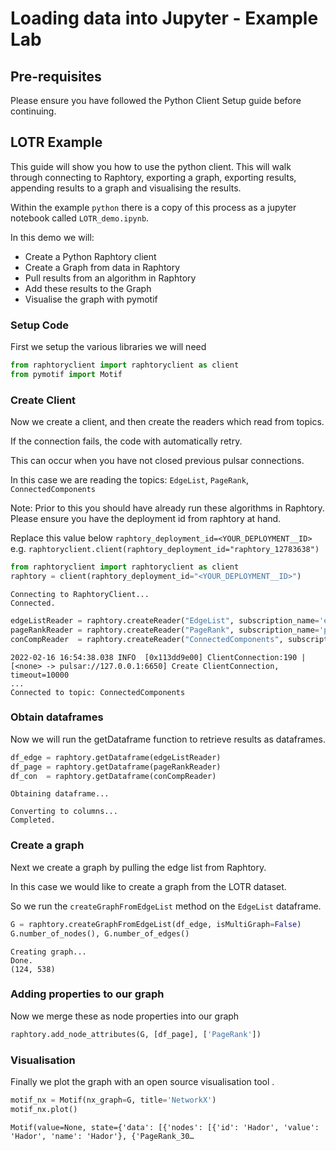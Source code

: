 # Loading data into Jupyter - Example Lab

## Pre-requisites

Please ensure you have followed the Python Client Setup guide before continuing.

## LOTR Example

This guide will show you how to use the python client. 
This will walk through connecting to Raphtory, exporting a graph, exporting results, 
appending results to a graph and visualising the results. 

Within the example `python` there is a copy of this process as a jupyter notebook called `LOTR_demo.ipynb`.

In this demo we will: 

* Create a Python Raphtory client
* Create a Graph from data in Raphtory
* Pull results from an algorithm in Raphtory
* Add these results to the Graph
* Visualise the graph with pymotif

### Setup Code

First we setup the various libraries we will need

```python
from raphtoryclient import raphtoryclient as client
from pymotif import Motif
```

### Create Client

Now we create a client, and then create the readers which read from topics.

If the connection fails, the code with automatically retry.

This can occur when you have not closed previous pulsar connections.

In this case we are reading the topics: `EdgeList`, `PageRank`, `ConnectedComponents`

Note: Prior to this you should have already run these algorithms in Raphtory. 
Please ensure you have the deployment id from raphtory at hand. 

Replace this value below `raphtory_deployment_id=<YOUR_DEPLOYMENT__ID>`
e.g. `raphtoryclient.client(raphtory_deployment_id="raphtory_12783638")`

```python
from raphtoryclient import raphtoryclient as client
raphtory = client(raphtory_deployment_id="<YOUR_DEPLOYMENT__ID>")
```

    Connecting to RaphtoryClient...
    Connected.


```python
edgeListReader = raphtory.createReader("EdgeList", subscription_name='edgelist_reader')
pageRankReader = raphtory.createReader("PageRank", subscription_name='pagerank_reader')
conCompReader  = raphtory.createReader("ConnectedComponents", subscription_name='concomp_reader')
```

    2022-02-16 16:54:38.038 INFO  [0x113dd9e00] ClientConnection:190 | [<none> -> pulsar://127.0.0.1:6650] Create ClientConnection, timeout=10000
    ...    
    Connected to topic: ConnectedComponents

### Obtain dataframes

Now we will run the getDataframe function to retrieve results as dataframes.

```python
df_edge = raphtory.getDataframe(edgeListReader)
df_page = raphtory.getDataframe(pageRankReader)
df_con  = raphtory.getDataframe(conCompReader)
```

    Obtaining dataframe...
    
    Converting to columns...
    Completed.



### Create a graph

Next we create a graph by pulling the edge list from Raphtory.

In this case we would like to create a graph from the LOTR dataset.

So we run the `createGraphFromEdgeList` method on the `EdgeList` dataframe.


```python
G = raphtory.createGraphFromEdgeList(df_edge, isMultiGraph=False)
G.number_of_nodes(), G.number_of_edges()
```

    Creating graph...
    Done.
    (124, 538)



### Adding properties to our graph

Now we merge these as node properties into our graph


```python
raphtory.add_node_attributes(G, [df_page], ['PageRank'])
```

### Visualisation

Finally we plot the graph with an open source visualisation tool .


```python
motif_nx = Motif(nx_graph=G, title='NetworkX')
motif_nx.plot()
```


    Motif(value=None, state={'data': [{'nodes': [{'id': 'Hador', 'value': 'Hador', 'name': 'Hador'}, {'PageRank_30…

